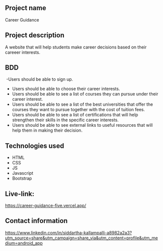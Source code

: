 ## Project name
Career Guidance
​
## Project description
A website that will help students make career decisions based on their careeer interests. 
  
## BDD
    
​ -Users should be able to sign up.
 - Users should be able to choose their career interests. 
 - Users should be able to see  a list of courses they can pursue under their career interest. 
 - Users should be able to see a  list of  the best universities that offer the courses they want to pursue together with the cost of tuition fees.
 - Users should be able to see a list of certifications that will help strengthen their skills in the specific career interests. 
 - Users should be able to see external links to  useful resources that will help them in making their decision. 
​
## Technologies used
 - HTML
 - CSS
 - JS
 - Javascript
 - Bootstrap

## Live-link:
https://career-guidance-five.vercel.app/
  
## Contact information
 https://www.linkedin.com/in/siddartha-kallampalli-a8982a2a3?utm_source=share&utm_campaign=share_via&utm_content=profile&utm_medium=android_app
